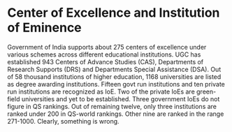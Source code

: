 # Center of Excellence and Institution of Eminence

Government of India supports about 275 centers of excellence under various schemes 
across different educational institutions. UGC has established 943 Centers of 
Advance Studies (CAS), Departments of Research Supports (DRS) and Departments Special
Assistance (DSA). Out of 58 thousand institutions of higher education, 1168 
universities are listed as degree awarding institutions. Fifteen govt run institutions
and ten private run institutions are recognized as IoE. Two of the private IoEs
are green-field universities and yet to be established. Three government IoEs do not
figure in QS rankings. Out of remaining twelve, only three institutions are
ranked under 200 in QS-world rankings. Other nine are ranked in the range 271-1000.
Clearly, something is wrong. 
